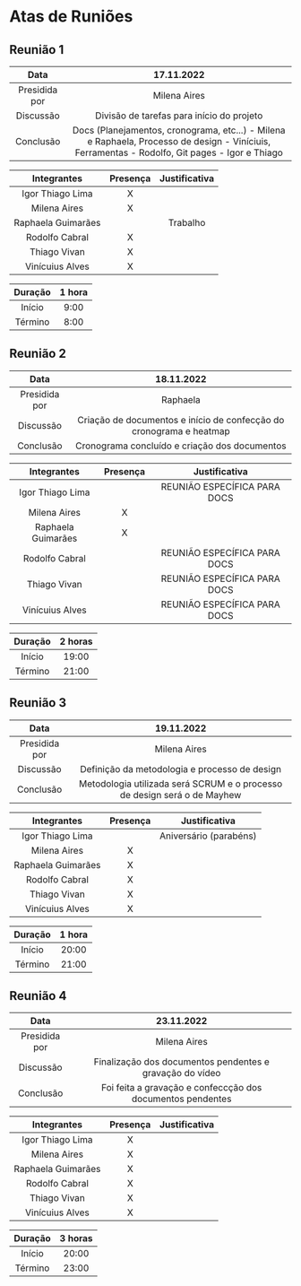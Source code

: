# Atas de Runiões

## Reunião 1

| Data       |   17.11.2022      |
| :--------: | :---------: |
| Presidida por | Milena Aires |
| Discussão | Divisão de tarefas para início do projeto |
| Conclusão | Docs (Planejamentos, cronograma, etc...) - Milena e Raphaela, Processo de design - Viníciuis, Ferramentas - Rodolfo, Git pages - Igor e Thiago |

| Integrantes        | Presença | Justificativa |
| :----------------: | :------: | :-----------: |
| Igor Thiago Lima   |    X     |               |
| Milena Aires       |    X     |               |
| Raphaela Guimarães |          | Trabalho      |
| Rodolfo Cabral     |    X     |               |
| Thiago Vivan       |    X     |               |
| Vinícuius Alves    |    X     |               |

| Duração | 1 hora |
|:-------:|:------:|
|Início   |  9:00  |
|Término  |  8:00  |

## Reunião 2

| Data       |    18.11.2022       |
| :--------: | :---------: |
| Presidida por | Raphaela |
| Discussão | Criação de documentos e início de confecção do cronograma e heatmap |
| Conclusão | Cronograma concluído e criação dos documentos |

| Integrantes        | Presença | Justificativa |
| :----------------: | :------: | :-----------: |
| Igor Thiago Lima   |          | REUNIÃO ESPECÍFICA PARA DOCS |
| Milena Aires       |    X     | |
| Raphaela Guimarães |    X     | |
| Rodolfo Cabral     |          | REUNIÃO ESPECÍFICA PARA DOCS |
| Thiago Vivan       |          | REUNIÃO ESPECÍFICA PARA DOCS |   
| Vinícuius Alves    |          | REUNIÃO ESPECÍFICA PARA DOCS | 

| Duração | 2 horas |
|:-------:|:----:|
|Início   |  19:00 |
|Término  |  21:00 |

## Reunião 3

| Data       |     19.11.2022     |
| :--------: | :---------: |
| Presidida por | Milena Aires |
| Discussão | Definição da metodologia e processo de design |
| Conclusão | Metodologia utilizada será SCRUM e o processo de design será o de Mayhew |

| Integrantes        | Presença | Justificativa |
| :----------------: | :------: | :-----------: |
| Igor Thiago Lima   |          | Aniversário (parabéns)|
| Milena Aires       |    X     | |
| Raphaela Guimarães |    X     | |
| Rodolfo Cabral     |    X     | |
| Thiago Vivan       |    X     | |   
| Vinícuius Alves    |    X     | | 

| Duração | 1 hora |
|:-------:|:------:|
|Início   |  20:00 |
|Término  |  21:00 |

## Reunião 4

| Data       |     23.11.2022      |
| :--------: | :---------: |
| Presidida por | Milena Aires |
| Discussão | Finalização dos documentos pendentes e gravação do vídeo |
| Conclusão | Foi feita a gravação e confeccção dos documentos pendentes |

| Integrantes        | Presença | Justificativa |
| :----------------: | :------: | :-----------: |
| Igor Thiago Lima   |    X     | |
| Milena Aires       |    X     | |
| Raphaela Guimarães |    X     | |
| Rodolfo Cabral     |    X     | |
| Thiago Vivan       |    X     | |   
| Vinícuius Alves    |    X     | | 

| Duração | 3 horas |
|:-------:|:----:|
|Início   |  20:00 |
|Término  |  23:00 |
